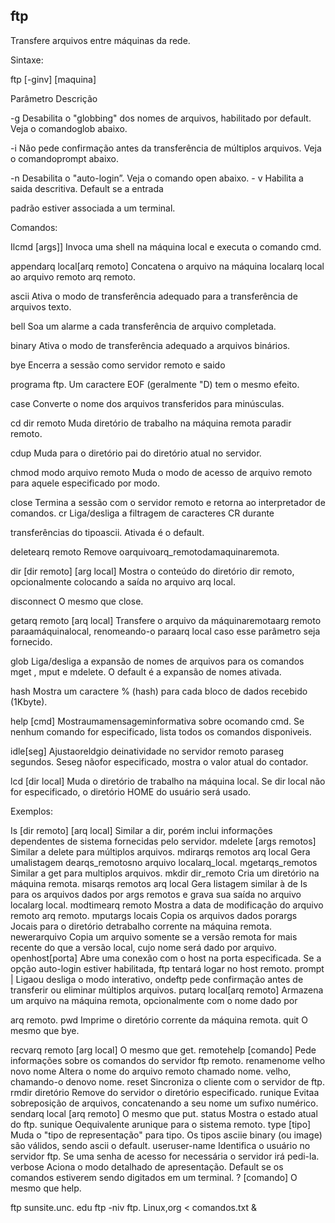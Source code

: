 ## ftp

Transfere arquivos entre máquinas da rede.

Sintaxe:

ftp [-ginv] [maquina]

Parâmetro Descrição

-g Desabilita o "globbing" dos nomes de arquivos,
habilitado por default. Veja o comandoglob abaixo.

-i Não pede confirmação antes da transferência de
múltiplos arquivos. Veja o comandoprompt abaixo.

-n Desabilita o "auto-login”. Veja o comando open
abaixo. -
v Habilita a saida descritiva. Default se a entrada

padrão estiver associada a um terminal.

Comandos:

Ilcmd [args]]
Invoca uma shell na máquina local e executa o
comando cmd.

appendarq local[arq remoto]
Concatena o arquivo na máquina localarq local
ao arquivo remoto arq remoto.

ascii Ativa o modo de transferência adequado para a
transferência de arquivos texto.

bell Soa um alarme a cada transferência de arquivo
completada.

binary Ativa o modo de transferência adequado a
arquivos binários.

bye Encerra a sessão como servidor remoto e saido

programa ftp. Um caractere EOF (geralmente
"D) tem o mesmo efeito.

case Converte o nome dos arquivos transferidos para
minúsculas.

cd dir remoto
Muda diretório de trabalho na máquina remota
paradir remoto.

cdup Muda para o diretório pai do diretório atual no
servidor.

chmod modo arquivo remoto
Muda o modo de acesso de arquivo remoto
para aquele especificado por modo.

close Termina a sessão com o servidor remoto e
retorna ao interpretador de comandos.
cr Liga/desliga a filtragem de caracteres CR durante

transferências do tipoascii. Ativada é o default.

deletearq remoto
Remove oarquivoarq_remotodamaquinaremota.

dir [dir remoto] [arg local]
Mostra o conteúdo do diretório dir remoto,
opcionalmente colocando a saída no arquivo
arq local.

disconnect O mesmo que close.

getarq remoto [arq local]
Transfere o arquivo da máquinaremotaarg remoto
paraamáquinalocal, renomeando-o paraarq local
caso esse parâmetro seja fornecido.

glob Liga/desliga a expansão de nomes de arquivos
para os comandos mget , mput e mdelete. O
default é a expansão de nomes ativada.

hash Mostra um caractere % (hash) para cada bloco de
dados recebido (1Kbyte).

help [cmd] Mostraumamensageminformativa sobre ocomando
cmd. Se nenhum comando for especificado, lista
todos os comandos disponiveis.

idle[seg] Ajustaoreldgio deinatividade no servidor remoto
paraseg segundos. Seseg nãofor especificado,
mostra o valor atual do contador.

lcd [dir local]
Muda o diretório de trabalho na máquina local.
Se dir local não for especificado, o diretório
HOME do usuário será usado.


Exemplos:

Is [dir remoto] [arq local]
Similar a dir, porém inclui informações
dependentes de sistema fornecidas pelo servidor.
mdelete [args remotos]
Similar a delete para múltiplos arquivos.
mdirarqs remotos arq local
Gera umalistagem dearqs_remotosno arquivo
localarq_local.
mgetarqs_remotos
Similar a get para multiplos arquivos.
mkdir dir_remoto
Cria um diretório na máquina remota.
misarqs remotos arq local
Gera listagem similar à de Is para os arquivos
dados por args remotos e grava sua saída no
arquivo localarg local.
modtimearq remoto
Mostra a data de modificação do arquivo remoto
arq remoto.
mputargs locais
Copia os arquivos dados porargs Jocais para o
diretório detrabalho corrente na máquina remota.
newerarquivo
Copia um arquivo somente se a versão remota
for mais recente do que a versão local, cujo
nome será dado por arquivo.
openhost[porta]
Abre uma conexão com o host na porta
especificada. Se a opção auto-login estiver
habilitada, ftp tentará logar no host remoto.
prompt | Ligaou desliga o modo interativo, ondeftp pede
confirmação antes de transferir ou eliminar
múltiplos arquivos.
putarq local[arq remoto]
Armazena um arquivo na máquina remota,
opcionalmente com o nome dado por

arq remoto.
pwd Imprime o diretório corrente da máquina remota.
quit O mesmo que bye.

recvarq remoto [arg local]
O mesmo que get.
remotehelp [comando]
Pede informações sobre os comandos do
servidor ftp remoto.
renamenome velho novo nome
Altera o nome do arquivo remoto chamado
nome. velho, chamando-o denovo nome.
reset Sincroniza o cliente com o servidor de ftp.
rmdir diretório
Remove do servidor o diretório especificado.
runique  Evitaa sobreposição de arquivos, concatenando
a seu nome um sufixo numérico.
sendarq local [arq remoto]
O mesmo que put.
status Mostra o estado atual do ftp.
sunique Oequivalente arunique para o sistema remoto.
type [tipo] Muda o "tipo de representação" para tipo. Os
tipos asciie binary (ou image) são válidos, sendo
ascii o default.
useruser-name
Identifica o usuário no servidor ftp. Se uma
senha de acesso for necessária o servidor irá
pedi-la.
verbose Aciona o modo detalhado de apresentação.
Default se os comandos estiverem sendo
digitados em um terminal.
? [comando]
O mesmo que help.

ftp sunsite.unc. edu
ftp -niv ftp. Linux,org < comandos.txt &


